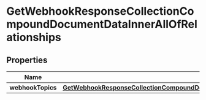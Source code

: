 
# GetWebhookResponseCollectionCompoundDocumentDataInnerAllOfRelationships

## Properties
| Name | Type | Description | Notes |
| ------------ | ------------- | ------------- | ------------- |
| **webhookTopics** | [**GetWebhookResponseCollectionCompoundDocumentDataInnerAllOfRelationshipsWebhookTopics**](GetWebhookResponseCollectionCompoundDocumentDataInnerAllOfRelationshipsWebhookTopics.md) |  |  [optional] |



